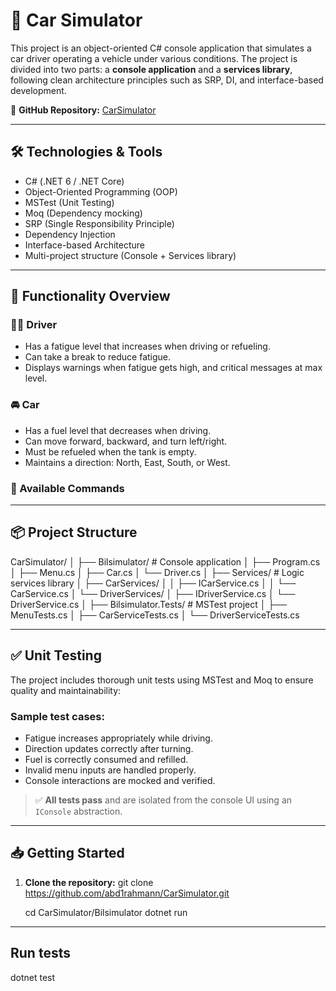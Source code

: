 # 🚗 Car Simulator

This project is an object-oriented C# console application that simulates a car driver operating a vehicle under various conditions. The project is divided into two parts: a **console application** and a **services library**, following clean architecture principles such as SRP, DI, and interface-based development.

📍 **GitHub Repository:** [CarSimulator](https://github.com/abd1rahmann/CarSimulator)

---

## 🛠 Technologies & Tools

- C# (.NET 6 / .NET Core)
- Object-Oriented Programming (OOP)
- MSTest (Unit Testing)
- Moq (Dependency mocking)
- SRP (Single Responsibility Principle)
- Dependency Injection
- Interface-based Architecture
- Multi-project structure (Console + Services library)

---

## 🚀 Functionality Overview

### 👨‍✈️ Driver
- Has a fatigue level that increases when driving or refueling.
- Can take a break to reduce fatigue.
- Displays warnings when fatigue gets high, and critical messages at max level.

### 🚘 Car
- Has a fuel level that decreases when driving.
- Can move forward, backward, and turn left/right.
- Must be refueled when the tank is empty.
- Maintains a direction: North, East, South, or West.

### 🧭 Available Commands


---

## 📦 Project Structure

CarSimulator/
│
├── Bilsimulator/ # Console application
│ ├── Program.cs
│ ├── Menu.cs
│ ├── Car.cs
│ └── Driver.cs
│
├── Services/ # Logic services library
│ ├── CarServices/
│ │ ├── ICarService.cs
│ │ └── CarService.cs
│ └── DriverServices/
│ ├── IDriverService.cs
│ └── DriverService.cs
│
├── Bilsimulator.Tests/ # MSTest project
│ ├── MenuTests.cs
│ ├── CarServiceTests.cs
│ └── DriverServiceTests.cs

---

## ✅ Unit Testing

The project includes thorough unit tests using MSTest and Moq to ensure quality and maintainability:

### Sample test cases:
- Fatigue increases appropriately while driving.
- Direction updates correctly after turning.
- Fuel is correctly consumed and refilled.
- Invalid menu inputs are handled properly.
- Console interactions are mocked and verified.

> ✅ **All tests pass** and are isolated from the console UI using an `IConsole` abstraction.

---

## 📥 Getting Started

1. **Clone the repository:**
   git clone https://github.com/abd1rahmann/CarSimulator.git

   cd CarSimulator/Bilsimulator
dotnet run

---

## Run tests
dotnet test
